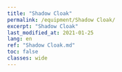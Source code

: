 ```yaml
---
title: "Shadow Cloak"
permalink: /equipment/Shadow Cloak/
excerpt: "Shadow Cloak"
last_modified_at: 2021-01-25
lang: en
ref: "Shadow Cloak.md"
toc: false
classes: wide
---
```


